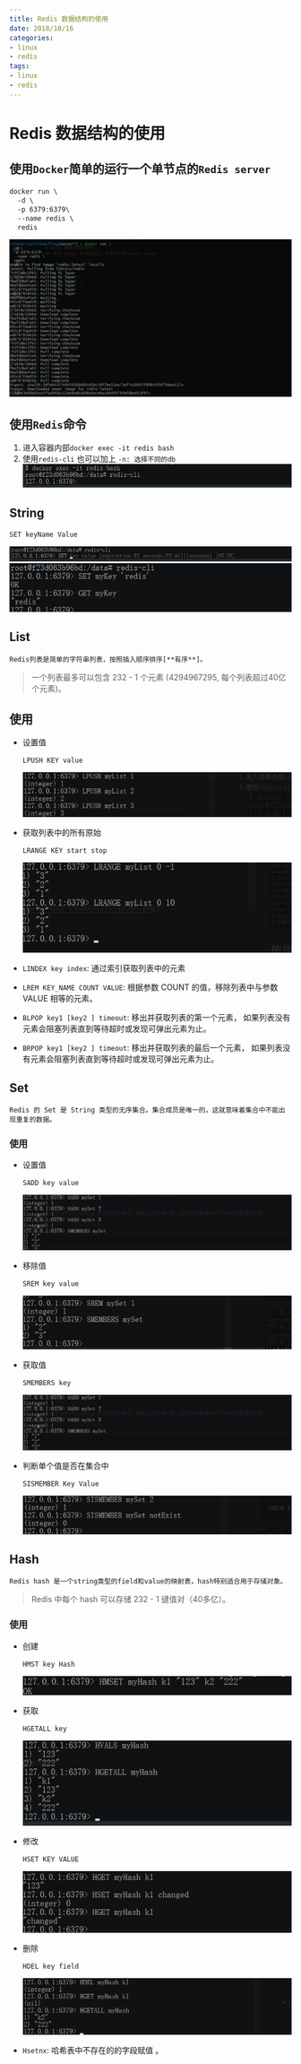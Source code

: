 ```yaml
---
title: Redis 数据结构的使用
date: 2018/10/16
categories: 
- linux
- redis
tags: 
- linux
- redis
---
```

# Redis 数据结构的使用
## 使用`Docker`简单的运行一个单节点的`Redis server`
  ```
  docker run \
    -d \
    -p 6379:6379\
    --name redis \
    redis
  ```
  ![docker run redis](images/nosql-redis-docker-run.png)
<!--more-->

## 使用`Redis`命令
1. 进入容器内部`docker exec -it redis bash`
2. 使用`redis-cli` 也可以加上 `-n: 选择不同的db`
![redis-cli](images/nosql-redis-docker-exec.png)
## String
   ```
   SET keyName Value
   ```
   ![redis set key](images/nosql-redis-set-key.png)
   ![redis key get set](images/nosql-redis-get-set-key.png)

## List
    Redis列表是简单的字符串列表，按照插入顺序排序[**有序**]。
> 一个列表最多可以包含 232 - 1 个元素 (4294967295, 每个列表超过40亿个元素)。

## 使用
- 设置值
  ```
  LPUSH KEY value
  ```
  ![redis list lpush](images/nosql-redis-list-lpush.png)

- 获取列表中的所有原始
  ```
  LRANGE KEY start stop
  ```
  ![redis list lrange](images/nosql-redis-list-lrange.png)

- `LINDEX key index`: 通过索引获取列表中的元素
- `LREM KEY_NAME COUNT VALUE`: 根据参数 COUNT 的值，移除列表中与参数 VALUE 相等的元素。
- `BLPOP key1 [key2 ] timeout`: 移出并获取列表的第一个元素， 如果列表没有元素会阻塞列表直到等待超时或发现可弹出元素为止。 
- `BRPOP key1 [key2 ] timeout`:  移出并获取列表的最后一个元素， 如果列表没有元素会阻塞列表直到等待超时或发现可弹出元素为止。
  
## Set
    Redis 的 Set 是 String 类型的无序集合。集合成员是唯一的，这就意味着集合中不能出现重复的数据。
### 使用
- 设置值
  ```
  SADD key value
  ```
  ![redis set](images/nosql-redis-set.png)
- 移除值
  ```
  SREM key value
  ```
  ![redis set srem](images/nosql-redis-set-srem.png)
- 获取值
  ```
  SMEMBERS key
  ```
  ![redis set](images/nosql-redis-set.png)

- 判断单个值是否在集合中
  ```
  SISMEMBER Key Value
  ```
  ![redis set sismember](images/nosql-redis-set-sismember.png)

## Hash
    Redis hash 是一个string类型的field和value的映射表，hash特别适合用于存储对象。

> Redis 中每个 hash 可以存储 232 - 1 键值对（40多亿）。

### 使用
- 创建
  ```
  HMST key Hash
  ```
  ![redis hash hmset](images/nosql-redis-hash-hmset.png)

- 获取
  ```
  HGETALL key
  ```
  ![redis hash hgetall](images/nosql-redis-hash-hgetall.png)

- 修改
  ```
  HSET KEY VALUE
  ```
  ![redis hash hset](images/nosql-redis-hash-hset.png)

- 删除
  ```
  HDEL key field
  ```
  ![redis hash hdel](images/nosql-redis-hash-hdel.png)
- `Hsetnx`: 哈希表中不存在的的字段赋值 。